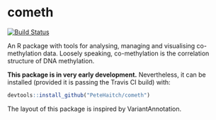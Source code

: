 # cometh
[![Build Status](https://travis-ci.org/PeteHaitch/cometh.png?branch=CoMeth_VIRTUAL_class)](https://travis-ci.org/PeteHaitch/cometh)

An R package with tools for analysing, managing and visualising co-methylation data. Loosely speaking, co-methylation is the correlation structure of DNA methylation.

__This package is in very early development.__ Nevertheless, it can be installed (provided it is passing the Travis CI build)  with:
```R
devtools::install_github("PeteHaitch/cometh")
```

The layout of this package is inspired by VariantAnnotation.
